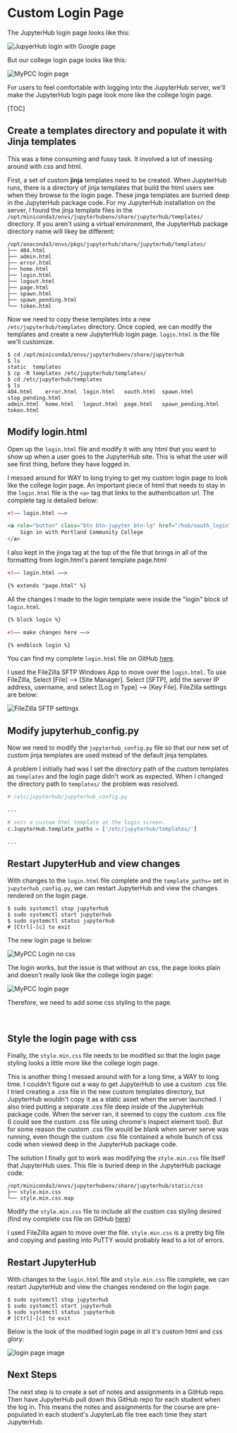 # Custom Login Page

The JupyterHub login page looks like this:

![JupyerHub login with Google page](images/login_with_google.PNG)

But our college login page looks like this:

![MyPCC login page](images/college_login_page.PNG)

For users to feel comfortable with logging into the JupyterHub server, we'll make the JupyterHub login page look more like the college login page.

[TOC]

## Create a templates directory and populate it with Jinja templates

This was a time consuming and fussy task. It involved a lot of messing around with css and html.

First, a set of custom **jinja** templates need to be created. When JupyterHub runs, there is a directory of jinja templates that build the html users see when they browse to the login page. These jinga templates are burried deep in the JupyterHub package code. For my JupyterHub installation on the server, I found the jinja template files in the ```/opt/miniconda3/envs/jupyterhubenv/share/jupyterhub/templates/``` directory. If you aren't using a virtual environment, the JupyterHub package directory name will likey be different:

```text
/opt/anaconda3/envs/pkgs/jupyterhub/share/jupyterhub/templates/
├── 404.html
├── admin.html
├── error.html
├── home.html
├── login.html
├── logout.html
├── page.html
├── spawn.html
├── spawn_pending.html
└── token.html
```

Now we need to copy these templates into a new ```/etc/jupyterhub/templates``` directory. Once copied, we can modify the templates and create a new JupyterHub login page. ```login.html``` is the file we'll customize.

```text
$ cd /opt/miniconda3/envs/jupyterhubenv/share/jupyterhub
$ ls
static  templates
$ cp -R templates /etc/jupyterhub/templates/
$ cd /etc/jupyterhub/templates
$ ls
404.html    error.html  login.html   oauth.html  spawn.html          stop_pending.html
admin.html  home.html   logout.html  page.html   spawn_pending.html  token.html
```

## Modify login.html

Open up the ```login.html``` file and modify it with any html that you want to show up when a user goes to the JupyterHub site. This is what the user will see first thing, before they have logged in.

I messed around for WAY to long trying to get my custom login page to look like the college login page. An important piece of html that needs to stay in the ```login.html``` file is the ```<a>``` tag that links to the authentication url. The complete tag is detailed below:

```html
<!–– login.html ––>

<a role="button" class="btn btn-jupyter btn-lg" href="/hub/oauth_login?next=">
    Sign in with Portland Community College
</a>
```

I also kept in the jinga tag at the top of the file that brings in all of the formatting from login.html's parent template page.html

```html
<!–– login.html ––>

{% extends "page.html" %}
```

All the changes I made to the login template were inside the "login" block of ```login.html```. 

```html
{% block login %}

<!–– make changes here ––>

{% endblock login %}
```

You can find my complete ```login.html``` file on GitHub [here](https://github.com/ProfessorKazarinoff/jupyterhub-engr114/blob/master/templates/login.html). 

I used the FileZilla SFTP Windows App to move over the ```login.html```. To use FileZilla, Select [File] --> [Site Manager]. Select [SFTP], add the server IP address, username, and select [Log in Type] --> [Key File]. FileZilla settings are below:

![FileZilla SFTP settings](images/filezilla_settings.png)

## Modify jupyterhub_config.py

Now we need to modify the ```jupyterhub_config.py``` file so that our new set of custom jinja templates are used instead of the default jinja templates.

A problem I initially had was I set the directory path of the custom templates as ```templates``` and the login page didn't work as expected. When I changed the directory path to ```templates/``` the problem was resolved.

```python
# /etc/jupyterhub/jupyterhub_config.py

...

# sets a custom html template at the login screen.
c.JupyterHub.template_paths = ['/etc/jupyterhub/templates/']

...

```

## Restart JupyterHub and view changes

With changes to the ```login.html``` file complete and the ```template_paths=``` set in ```jupyterhub_config.py```, we can restart JupyterHub and view the changes rendered on the login page.

```text
$ sudo systemctl stop jupyterhub
$ sudo systemctl start jupyterhub
$ sudo systemctl status jupyterhub
# [Ctrl]-[c] to exit
```

The new login page is below:

![MyPCC Login no css](images/mypcc_sign_in_no_css.png)

The login works, but the issue is that without an css, the page looks plain and doesn't really look like the college login page:

![MyPCC login page](images/college_login_page.PNG)

Therefore, we need to add some css styling to the page.

<br>

## Style the login page with css

Finally, the ```style.min.css``` file needs to be modified so that the login page styling looks a little more like the college login page.

This is another thing I messed around with for a long time, a WAY to long time. I couldn't figure out a way to get JupyterHub to use a custom .css file. I tried creating a .css file in the new custom templates directory, but JupyterHub wouldn't copy it as a static asset when the server launched. I also tried putting a separate .css file deep inside of the JupyterHub package code. When the server ran, it seemed to copy the custom .css file (I could see the custom .css file using chrome's inspect element tool). But for some reason the custom .css file would be blank when server serve was running, even though the custom .css file contained a whole bunch of css code when viewed deep in the JupyterHub package code.

The solution I finally got to work was modifying the ```style.min.css``` file itself that JupyterHub uses. This file is buried deep in the JupyterHub package code:

```
/opt/miniconda3/envs/jupyterhubenv/share/jupyterhub/static/css
├── style.min.css
└── style.min.css.map
```

Modify the ```style.min.css``` file to include all the custom css styling desired (find my complete css file on GitHub [here](https://github.com/ProfessorKazarinoff/jupyterhub-engr114/blob/master/style.min.css)) 

I used FileZilla again to move over the file. ```style.min.css``` is a pretty big file and copying and pasting into PuTTY would probably lead to a lot of errors.

## Restart JupyterHub

With changes to the ```login.html``` file and ```style.min.css``` file complete, we can restart JupyterHub and view the changes rendered on the login page.

```text
$ sudo systemctl stop jupyterhub
$ sudo systemctl start jupyterhub
$ sudo systemctl status jupyterhub
# [Ctrl]-[c] to exit
```

Below is the look of the modified login page in all it's custom html and css glory:

![login page image](images/sign_in_with_pcc_with_css.png)

## Next Steps

The next step is to create a set of notes and assignments in a GitHub repo. Then have JupyterHub pull down this GitHub repo for each student when the log in. This means the notes and assignments for the course are pre-populated in each student's JupyterLab file tree each time they start JupyterHub.

<br>
